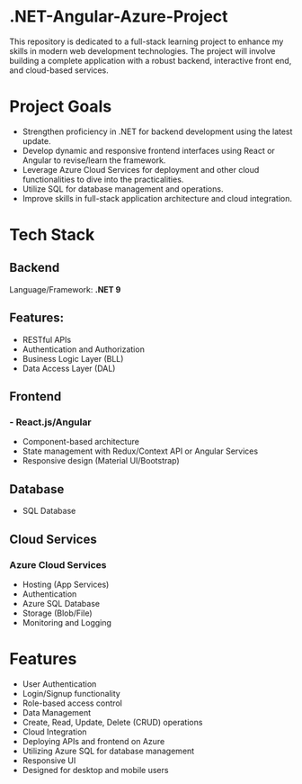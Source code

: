 # .NET-Angular-Azure-Project
This repository is dedicated to a full-stack learning project to enhance my skills in modern web development technologies. The project will involve building a complete application with a robust backend, interactive front end, and cloud-based services.


# Project Goals
 - Strengthen proficiency in .NET for backend development using the latest update.
 - Develop dynamic and responsive frontend interfaces using React or Angular to revise/learn the framework.
 - Leverage Azure Cloud Services for deployment and other cloud functionalities to dive into the practicalities.
 - Utilize SQL for database management and operations.
 - Improve skills in full-stack application architecture and cloud integration.


# Tech Stack
## Backend
  Language/Framework: **.NET 9**
## Features:
 - RESTful APIs
 - Authentication and Authorization
 - Business Logic Layer (BLL)
 - Data Access Layer (DAL)


## Frontend
 ### - React.js/Angular
   - Component-based architecture
   - State management with Redux/Context API or Angular Services
   - Responsive design (Material UI/Bootstrap)


## Database
 - SQL Database


## Cloud Services
### Azure Cloud Services
 - Hosting (App Services)
 - Authentication
 - Azure SQL Database
 - Storage (Blob/File)
 - Monitoring and Logging


# Features
 - User Authentication
 - Login/Signup functionality
 - Role-based access control
 - Data Management
 - Create, Read, Update, Delete (CRUD) operations
 - Cloud Integration
 - Deploying APIs and frontend on Azure
 - Utilizing Azure SQL for database management
 - Responsive UI
 - Designed for desktop and mobile users
